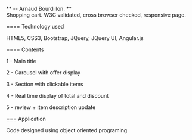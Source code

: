 ** -- Arnaud Bourdillon. ** <br>
   Shopping cart.
   W3C validated, cross browser checked, responsive page. 
   
   

==== Technology used

HTML5, CSS3, Bootstrap, JQuery, JQuery UI, Angular.js

==== Contents

1 - Main title

2 - Carousel with offer display

3 - Section with clickable items

4 - Real time display of total and discount

5 - review + item description update 
			   
=== Application

Code designed using object oriented programing




